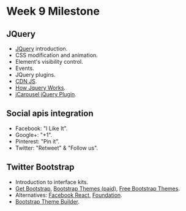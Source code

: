 Week 9 Milestone
==========

## JQuery

* [JQuery](http://api.jquery.com) introduction.
* CSS modification and animation.
* Element's visibility control.
* Events.
* JQuery plugins.
* [CDN JS](http://cdnjs.com).
* [How Jquery Works](http://learn.jquery.com/about-jquery/how-jquery-works/).
* [jCarousel jQuery Plugin](http://sorgalla.com/jcarousel/).

## Social apis integration

* Facebook: "I Like It".
* Google+: "+1".
* Pinterest: "Pin it".
* Twitter: "Retweet" & "Follow us".

## Twitter Bootstrap

* Introduction to interface kits.
* [Get Bootstrap](http://getbootstrap.com/), [Bootstrap Themes (paid)](https://wrapbootstrap.com/), [Free Bootstrap Themes](http://bootswatch.com/).
* Alternatives: [Facebook React](http://facebook.github.io/react/), [Foundation](http://foundation.zurb.com/).
* [Bootstrap Theme Builder](http://pikock.github.io/bootstrap-magic/app/index.html#!/editor).
